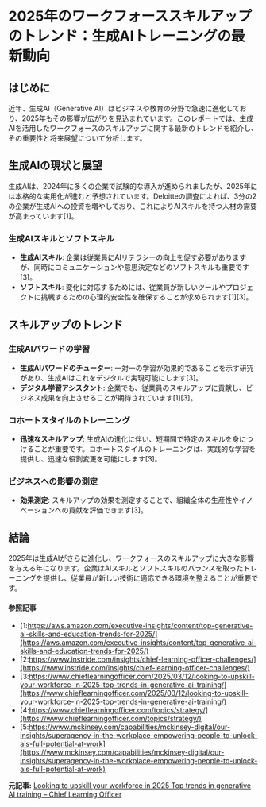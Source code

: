 # 2025年のワークフォーススキルアップのトレンド：生成AIトレーニングの最新動向

## はじめに

近年、生成AI（Generative AI）はビジネスや教育の分野で急速に進化しており、2025年もその影響が広がりを見込まれています。このレポートでは、生成AIを活用したワークフォースのスキルアップに関する最新のトレンドを紹介し、その重要性と将来展望について分析します。

## 生成AIの現状と展望

生成AIは、2024年に多くの企業で試験的な導入が進められましたが、2025年には本格的な実用化が進むと予想されています。Deloitteの調査によれば、3分の2の企業が生成AIへの投資を増やしており、これによりAIスキルを持つ人材の需要が高まっています[1]。

### 生成AIスキルとソフトスキル

- **生成AIスキル**: 企業は従業員にAIリテラシーの向上を促す必要がありますが、同時にコミュニケーションや意思決定などのソフトスキルも重要です[3]。
- **ソフトスキル**: 変化に対応するためには、従業員が新しいツールやプロジェクトに挑戦するための心理的安全性を確保することが求められます[1][3]。

## スキルアップのトレンド

### 生成AIパワードの学習

- **生成AIパワードのチューター**: 一対一の学習が効果的であることを示す研究があり、生成AIはこれをデジタルで実現可能にします[3]。
- **デジタル学習アシスタント**: 企業でも、従業員のスキルアップに貢献し、ビジネス成果を向上させることが期待されています[1][3]。

### コホートスタイルのトレーニング

- **迅速なスキルアップ**: 生成AIの進化に伴い、短期間で特定のスキルを身につけることが重要です。コホートスタイルのトレーニングは、実践的な学習を提供し、迅速な役割変更を可能にします[3]。

### ビジネスへの影響の測定

- **効果測定**: スキルアップの効果を測定することで、組織全体の生産性やイノベーションへの貢献を評価できます[3]。

## 結論

2025年は生成AIがさらに進化し、ワークフォースのスキルアップに大きな影響を与える年になります。企業はAIスキルとソフトスキルのバランスを取ったトレーニングを提供し、従業員が新しい技術に適応できる環境を整えることが重要です。

#### 参照記事
- [1:https://aws.amazon.com/executive-insights/content/top-generative-ai-skills-and-education-trends-for-2025/](https://aws.amazon.com/executive-insights/content/top-generative-ai-skills-and-education-trends-for-2025/)
- [2:https://www.instride.com/insights/chief-learning-officer-challenges/](https://www.instride.com/insights/chief-learning-officer-challenges/)
- [3:https://www.chieflearningofficer.com/2025/03/12/looking-to-upskill-your-workforce-in-2025-top-trends-in-generative-ai-training/](https://www.chieflearningofficer.com/2025/03/12/looking-to-upskill-your-workforce-in-2025-top-trends-in-generative-ai-training/)
- [4:https://www.chieflearningofficer.com/topics/strategy/](https://www.chieflearningofficer.com/topics/strategy/)
- [5:https://www.mckinsey.com/capabilities/mckinsey-digital/our-insights/superagency-in-the-workplace-empowering-people-to-unlock-ais-full-potential-at-work](https://www.mckinsey.com/capabilities/mckinsey-digital/our-insights/superagency-in-the-workplace-empowering-people-to-unlock-ais-full-potential-at-work)


**元記事:** [Looking to upskill your workforce in 2025 Top trends in generative AI training – Chief Learning Officer](https://www.chieflearningofficer.com/2025/03/12/looking-to-upskill-your-workforce-in-2025-top-trends-in-generative-ai-training/)